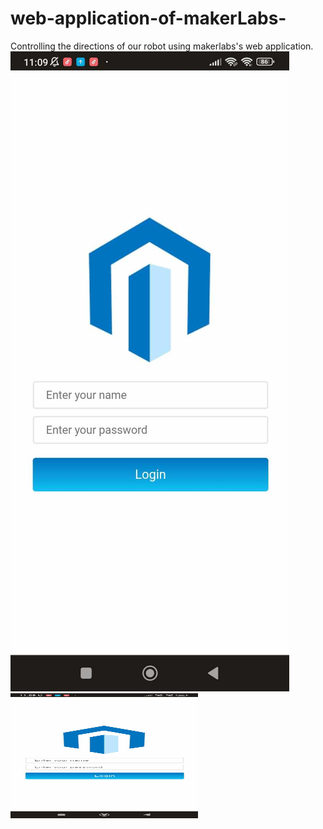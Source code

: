 # web-application-of-makerLabs-
Controlling the directions of  our robot using makerlabs's web application. <br/>
![Image Alt Text](https://github.com/Abir-bouziri/web-application-of-makerLabs-/blob/main/im1.jpg)
<img src="https://github.com/Abir-bouziri/web-application-of-makerLabs-/blob/main/im1.jpg" width="300" height="200" alt="Image Alt Text">
